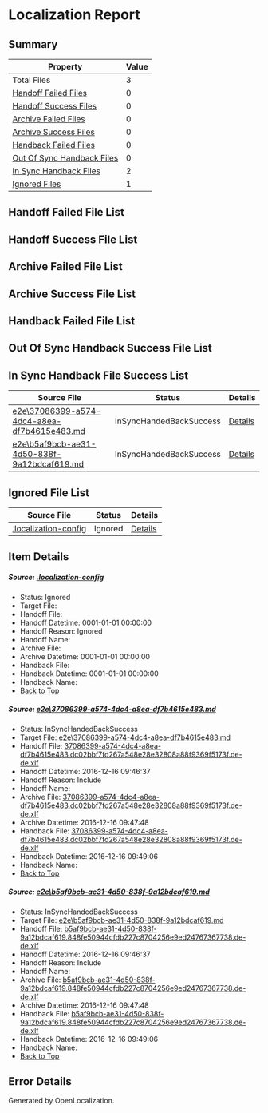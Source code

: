 # <a name='report-top'></a> Localization Report

## Summary
 Property | Value 
 -------- | ----- 
 Total Files | 3
[ Handoff Failed Files ](#handoff-failed-list)| 0
[ Handoff Success Files ](#handoff-success-list)| 0
[ Archive Failed Files ](#archive-failed-list)| 0
[ Archive Success Files ](#archive-success-list)| 0
[ Handback Failed Files ](#handback-failed-list)| 0
[ Out Of Sync Handback Files ](#outofsync-handback-success-list)| 0
[ In Sync Handback Files ](#insync-handback-success-list)| 2
[ Ignored Files ](#ignored-list)| 1

## <a name='handoff-failed-list'></a> Handoff Failed File List

## <a name='handoff-success-list'></a> Handoff Success File List

## <a name='archive-failed-list'></a> Archive Failed File List

## <a name='archive-success-list'></a> Archive Success File List

## <a name='handback-failed-list'></a> Handback Failed File List

## <a name='outofsync-handback-success-list'></a> Out Of Sync Handback Success File List

## <a name='insync-handback-success-list'></a> In Sync Handback File Success List
 Source File | Status | Details 
 ----------- | ------ | ------- 
 [e2e\37086399-a574-4dc4-a8ea-df7b4615e483.md](https://github.com/OpenLocalizationTestOrg/ol-test0/blob/75ff045036fb2d24b02a358f0dcd82556dc6364a/e2e/37086399-a574-4dc4-a8ea-df7b4615e483.md) | InSyncHandedBackSuccess | [Details](#fd5d65eb594080450078d579b0d3127a21480f131)
 [e2e\b5af9bcb-ae31-4d50-838f-9a12bdcaf619.md](https://github.com/OpenLocalizationTestOrg/ol-test0/blob/75ff045036fb2d24b02a358f0dcd82556dc6364a/e2e/b5af9bcb-ae31-4d50-838f-9a12bdcaf619.md) | InSyncHandedBackSuccess | [Details](#932db14d140c92fe3fc6dca500461f4ff87b18b52)

## <a name='ignored-list'></a> Ignored File List
 Source File | Status | Details 
 ----------- | ------ | ------- 
 [.localization-config](https://github.com/OpenLocalizationTestOrg/ol-test0/blob/75ff045036fb2d24b02a358f0dcd82556dc6364a/.localization-config) | Ignored | [Details](#cb0632cf59c1387fc1742bfb9fa3c47f87e2e5c90)

## Item Details
##### <a name='cb0632cf59c1387fc1742bfb9fa3c47f87e2e5c90'></a> Source: [.localization-config](https://github.com/OpenLocalizationTestOrg/ol-test0/blob/75ff045036fb2d24b02a358f0dcd82556dc6364a/.localization-config)
* Status: Ignored
* Target File: 
* Handoff File: 
* Handoff Datetime: 0001-01-01 00:00:00
* Handoff Reason: Ignored
* Handoff Name: 
* Archive File: 
* Archive Datetime: 0001-01-01 00:00:00
* Handback File: 
* Handback Datetime: 0001-01-01 00:00:00
* Handback Name: 
* [Back to Top](#report-top)

##### <a name='fd5d65eb594080450078d579b0d3127a21480f131'></a> Source: [e2e\37086399-a574-4dc4-a8ea-df7b4615e483.md](https://github.com/OpenLocalizationTestOrg/ol-test0/blob/75ff045036fb2d24b02a358f0dcd82556dc6364a/e2e/37086399-a574-4dc4-a8ea-df7b4615e483.md)
* Status: InSyncHandedBackSuccess
* Target File: [e2e\37086399-a574-4dc4-a8ea-df7b4615e483.md](https://github.com/OpenLocalizationTestOrg/ol-test0-dede/blob/416f204da469e17b7e7581d7e5cbef40ad132114/e2e/37086399-a574-4dc4-a8ea-df7b4615e483.md)
* Handoff File: [37086399-a574-4dc4-a8ea-df7b4615e483.dc02bbf7fd267a548e28e32808a88f9369f5173f.de-de.xlf](https://github.com/OpenLocalizationTestOrg/ol-test0-handoff/blob/f7fd63ff20b8841a1344d7fb2bf8afeddbbcaa31/ol-handoff/OpenLocalizationTestOrg/ol-test0-dede/xinjiang/ht/37086399-a574-4dc4-a8ea-df7b4615e483.dc02bbf7fd267a548e28e32808a88f9369f5173f.de-de.xlf)
* Handoff Datetime: 2016-12-16 09:46:37
* Handoff Reason: Include
* Handoff Name: 
* Archive File: [37086399-a574-4dc4-a8ea-df7b4615e483.dc02bbf7fd267a548e28e32808a88f9369f5173f.de-de.xlf](https://github.com/OpenLocalizationTestOrg/ol-test0-handoff/blob/ffbeaf9180a6d526a846bf864066f0761ddefede/ol-archive/OpenLocalizationTestOrg/ol-test0-dede/xinjiang/ht/37086399-a574-4dc4-a8ea-df7b4615e483.dc02bbf7fd267a548e28e32808a88f9369f5173f.de-de.xlf)
* Archive Datetime: 2016-12-16 09:47:48
* Handback File: [37086399-a574-4dc4-a8ea-df7b4615e483.dc02bbf7fd267a548e28e32808a88f9369f5173f.de-de.xlf](https://github.com/OpenLocalizationTestOrg/ol-test0-handback/blob/b4643183457dafadfa4ca5015d02ab78bf05bfc3/ol-handback/OpenLocalizationTestOrg/ol-test0-dede/xinjiang/ht/37086399-a574-4dc4-a8ea-df7b4615e483.dc02bbf7fd267a548e28e32808a88f9369f5173f.de-de.xlf)
* Handback Datetime: 2016-12-16 09:49:06
* Handback Name: 
* [Back to Top](#report-top)

##### <a name='932db14d140c92fe3fc6dca500461f4ff87b18b52'></a> Source: [e2e\b5af9bcb-ae31-4d50-838f-9a12bdcaf619.md](https://github.com/OpenLocalizationTestOrg/ol-test0/blob/75ff045036fb2d24b02a358f0dcd82556dc6364a/e2e/b5af9bcb-ae31-4d50-838f-9a12bdcaf619.md)
* Status: InSyncHandedBackSuccess
* Target File: [e2e\b5af9bcb-ae31-4d50-838f-9a12bdcaf619.md](https://github.com/OpenLocalizationTestOrg/ol-test0-dede/blob/416f204da469e17b7e7581d7e5cbef40ad132114/e2e/b5af9bcb-ae31-4d50-838f-9a12bdcaf619.md)
* Handoff File: [b5af9bcb-ae31-4d50-838f-9a12bdcaf619.848fe50944cfdb227c8704256e9ed24767367738.de-de.xlf](https://github.com/OpenLocalizationTestOrg/ol-test0-handoff/blob/f7fd63ff20b8841a1344d7fb2bf8afeddbbcaa31/ol-handoff/OpenLocalizationTestOrg/ol-test0-dede/xinjiang/ht/b5af9bcb-ae31-4d50-838f-9a12bdcaf619.848fe50944cfdb227c8704256e9ed24767367738.de-de.xlf)
* Handoff Datetime: 2016-12-16 09:46:37
* Handoff Reason: Include
* Handoff Name: 
* Archive File: [b5af9bcb-ae31-4d50-838f-9a12bdcaf619.848fe50944cfdb227c8704256e9ed24767367738.de-de.xlf](https://github.com/OpenLocalizationTestOrg/ol-test0-handoff/blob/ffbeaf9180a6d526a846bf864066f0761ddefede/ol-archive/OpenLocalizationTestOrg/ol-test0-dede/xinjiang/ht/b5af9bcb-ae31-4d50-838f-9a12bdcaf619.848fe50944cfdb227c8704256e9ed24767367738.de-de.xlf)
* Archive Datetime: 2016-12-16 09:47:48
* Handback File: [b5af9bcb-ae31-4d50-838f-9a12bdcaf619.848fe50944cfdb227c8704256e9ed24767367738.de-de.xlf](https://github.com/OpenLocalizationTestOrg/ol-test0-handback/blob/b4643183457dafadfa4ca5015d02ab78bf05bfc3/ol-handback/OpenLocalizationTestOrg/ol-test0-dede/xinjiang/ht/b5af9bcb-ae31-4d50-838f-9a12bdcaf619.848fe50944cfdb227c8704256e9ed24767367738.de-de.xlf)
* Handback Datetime: 2016-12-16 09:49:06
* Handback Name: 
* [Back to Top](#report-top)


## Error Details

Generated by OpenLocalization.
